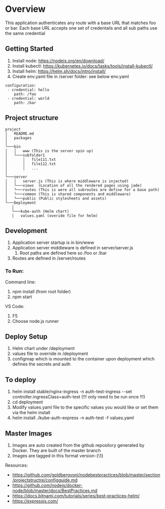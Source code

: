 # Overview
This application authenticates any route with a base URL that matches foo or bar.
Each base URL accepts one set of credentails and all sub paths use the same credential

## Getting Started

1. Install node: https://nodejs.org/en/download/
2. Install kubectl: https://kubernetes.io/docs/tasks/tools/install-kubectl/
3. Install helm: https://helm.sh/docs/intro/install/
4. Create env.yaml file in /server folder: see below
env.yaml
``` 
configuration:
 - credential: hello
    path: /foo
 - credential: world
    path: /bar
 ```

## Project structure
```
project
│   README.md
│   packages
│
└───bin
│   │   www (This is the server spin up)
│   └───subfolder1
│       │   file111.txt
│       │   file112.txt
│       │   ...
│   
└───server
│   │   server.js (This is where middleware is injected)
│   └───views  (Location of all the rendered pages using jade)
│   └───routes (This is were all subroutes are define for a base path)
│   └───common (This is shared components and middleware)
│   └───public (Public stylesheets and assets)
└───Deployment
   │   
   └───kube-auth (Helm chart)
   │   values.yaml (overide file for helm)

```
## Development
1. Application server startup is in bin/www
2. Application server middleware is defined in server/server.js
    1. Root paths are defined here so /foo or /bar
3. Routes are defined in /server/routes

 ### To Run:
Command line:
 1. npm install (from root folder)
 2. npm start

VS Code:
  1. F5
  2. Choose node.js runner

## Deploy Setup
1. Helm chart under /deployment
2. values file to override in /deployment
3. configmap which is mounted to the container upon deployment which defines the secrets and auth

## To deploy
1. helm install stable/nginx-ingress  -n auth-test-ingress --set controller.ingressClass=auth-test (!!! only need to be run once !!!)
2. cd deployment
3. Modify values.yaml file to the specific values you would like or set them via the helm install
4. helm install ./kube-auth-express -n auth-test -f values.yaml

## Master Images
1. Images are auto created from the github repository generated by Docker. They are built of the master branch
2. Images are tagged in this format version-{\1}



Resources:
 * https://github.com/goldbergyoni/nodebestpractices/blob/master/section/projectstructre/configguide.md
 * https://github.com/nodejs/docker-node/blob/master/docs/BestPractices.md
 * https://docs.bitnami.com/tutorials/series/best-practices-helm/
 * https://expressjs.com/


